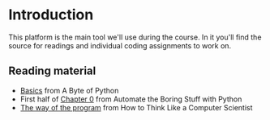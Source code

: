 # Introduction

This platform is the main tool we'll use during the course. In it you'll find the source for readings and individual coding assignments to work on.

## Reading material

* [Basics](http://python.swaroopch.com/basics.html) from A Byte of Python
* First half of [Chapter 0](https://automatetheboringstuff.com/chapter0/) from Automate the Boring Stuff with Python
* [The way of the program](http://openbookproject.net/thinkcs/python/english2e/ch01.html) from How to Think Like a Computer Scientist
